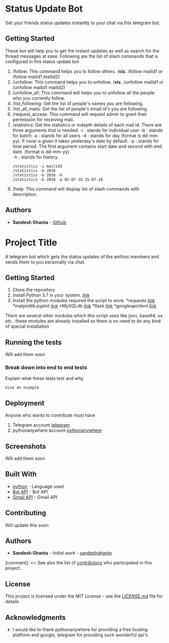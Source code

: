 # Status Update Bot

Get your friends status updates instantly to your chat via this telegram bot.

## Getting Started
These bot will help you to get the instant updates as well as search for the thread messages at ease. Following are the list of slash commands that is configured in this status update bot

1. /follow: This command helps you to follow others. (__viz.__ /follow mailid1 or /follow mailid1 mailid2)
2. /unfollow: This command helps you to unfollow. (__viz.__ /unfollow mailid1 or /unfollow mailid1 mailid2)
3. /unfollow_all: This command will helps you to unfollow all the people who you currently follow. 
4. /list_following: Get the list of people's names you are following.
5. /list_all_mails: Get the list of people's email id's you are following.
6. /request_access: This command will request admin to grant their permission for receiving mail.
7. /statistics: Get the statistics or indepth details of each mail id. There are three arguments that is needed:
    -i : stands for individual user
    -b : stands for batch
    -a : stands for all users
    -d : stands for day (format is dd-mm-yy). If none is given it takes yesterday's date by default.
    -p : stands for time period. The first argument contains start date and second with end date. (format is dd-mm-yy)\
    -h : stands for history.  
    ```
    /statistics -i mailid1
    /statistics -b 2016
    /statistics -b 2016 -h
    /statistics -b 2016 -p 02-07-18 15-07-18
    ```
8. /help: This command will display list of slash commands with description.

## Authors

* **Sandesh Ghanta** - [Github](https://github.com/sandeshghanta)

# Project Title

A telegram bot which gets the status updates of the amfoss members and sends them to you personally via chat.

## Getting Started

1. Clone the repository
2. Install Python 3.7 in your system. [link](https://www.python.org/downloads/)
3. Install the python modules required the script to work.
*requests [link](http://docs.python-requests.org/en/v2.7.0/user/install/)
*matplotlib.pyplot [link](https://matplotlib.org/users/installing.html)
*MySQLdb [link](https://geeksww.com/tutorials/web_development/python/installation/how_to_download_and_install_mysqldb_module_for_python_on_linux.php)
*flask [link](http://flask.pocoo.org/docs/1.0/installation/#install-flask)
*googleapiclient [link](https://developers.google.com/gmail/api/quickstart/python)

There are several other modules which this script uses like json, base64, os etc.. these modules are already installed so there is no need to do any kind of special installation

## Running the tests

Will add them soon

### Break down into end to end tests

Explain what these tests test and why

```
Give an example
```

## Deployment

Anyone who wants to contribute must have
1. Telegram account [telegram](https://play.google.com/store/apps/details?id=org.telegram.messenger&hl=en_IN)
2. pythonanywhere account [pythonanywhere](https://www.pythonanywhere.com/)

## Screenshots

Will add them soon

## Built With

* [python](http://www.dropwizard.io/1.0.2/docs/) - Language used
* [Bot API](https://core.telegram.org/bots/api) - Bot API
* [Gmail API](https://developers.google.com/gmail/api/) - Gmail API

## Contributing
Will update this soon

## Authors

* **Sandesh Ghanta** - *Initial work* - [sandeshghanta](https://github.com/sandeshghanta)

[comment]: <> See also the list of [contributors](https://github.com/your/project/contributors) who participated in this project.

## License

This project is licensed under the MIT License - see the [LICENSE.md](LICENSE.md) file for details

## Acknowledgments

* I would like to thank pythonanywhere for providing a free hosting platform and google, telegram for providing such wonderful api's
